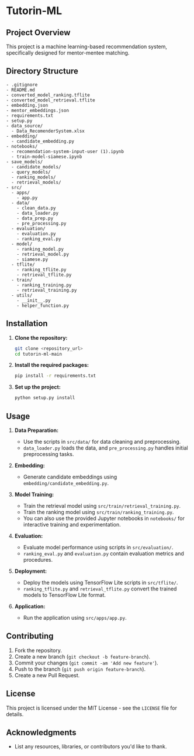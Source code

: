 
# Tutorin-ML

## Project Overview

This project is a machine learning-based recommendation system, specifically designed for mentor-mentee matching.

## Directory Structure

```plaintext
- .gitignore
- README.md
- converted_model_ranking.tflite
- converted_model_retrieval.tflite
- embedding.json
- mentor_embeddings.json
- requirements.txt
- setup.py
- data_source/
  - Data_RecomenderSystem.xlsx
- embedding/
  - candidate_embedding.py
- notebooks/
  - recomendation-system-input-user (1).ipynb
  - train-model-siamese.ipynb
- save_models/
  - candidate_models/
  - query_models/
  - ranking_models/
  - retrieval_models/
- src/
  - apps/
    - app.py
  - data/
    - clean_data.py
    - data_loader.py
    - data_prep.py
    - pre_processing.py
  - evaluation/
    - evaluation.py
    - ranking_eval.py
  - model/
    - ranking_model.py
    - retrieval_model.py
    - siamese.py
  - tflite/
    - ranking_tflite.py
    - retrieval_tflite.py
  - train/
    - ranking_training.py
    - retrieval_training.py
  - utils/
    - __init__.py
    - helper_function.py
```

## Installation

1. **Clone the repository:**
   ```sh
   git clone <repository_url>
   cd tutorin-ml-main
   ```

2. **Install the required packages:**
   ```sh
   pip install -r requirements.txt
   ```

3. **Set up the project:**
   ```sh
   python setup.py install
   ```

## Usage

1. **Data Preparation:**
   - Use the scripts in `src/data/` for data cleaning and preprocessing.
   - `data_loader.py` loads the data, and `pre_processing.py` handles initial preprocessing tasks.

2. **Embedding:**
   - Generate candidate embeddings using `embedding/candidate_embedding.py`.

3. **Model Training:**
   - Train the retrieval model using `src/train/retrieval_training.py`.
   - Train the ranking model using `src/train/ranking_training.py`.
   - You can also use the provided Jupyter notebooks in `notebooks/` for interactive training and experimentation.

4. **Evaluation:**
   - Evaluate model performance using scripts in `src/evaluation/`.
   - `ranking_eval.py` and `evaluation.py` contain evaluation metrics and procedures.

5. **Deployment:**
   - Deploy the models using TensorFlow Lite scripts in `src/tflite/`.
   - `ranking_tflite.py` and `retrieval_tflite.py` convert the trained models to TensorFlow Lite format.

6. **Application:**
   - Run the application using `src/apps/app.py`.

## Contributing

1. Fork the repository.
2. Create a new branch (`git checkout -b feature-branch`).
3. Commit your changes (`git commit -am 'Add new feature'`).
4. Push to the branch (`git push origin feature-branch`).
5. Create a new Pull Request.

## License

This project is licensed under the MIT License - see the `LICENSE` file for details.

## Acknowledgments

- List any resources, libraries, or contributors you'd like to thank.
